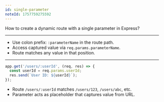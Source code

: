 ```yaml
---
id: single-parameter
noteId: 1757759275592
---
```


How to create a dynamic route with a single parameter in Express?

---

- Use colon prefix: `:parameterName` in the route path.
- Access captured value via `req.params.parameterName`.
- Route matches any value in that position.

---

```js
app.get('/users/:userId', (req, res) => {
  const userId = req.params.userId;
  res.send(`User ID: ${userId}`);
});
```

- Route `/users/:userId` matches `/users/123`, `/users/abc`, etc.
- Parameter acts as placeholder that captures value from URL.
```